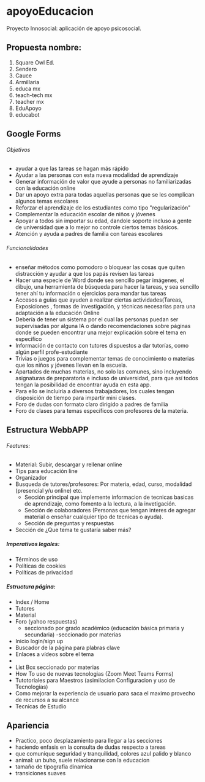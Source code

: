 # apoyoEducacion
Proyecto Innosocial: aplicación de apoyo psicosocial.

## Propuesta nombre:
1. Square Owl Ed.
2. Sendero
3. Cauce
4. Armillaria
5. educa mx
6. teach-tech mx
7. teacher mx 
8. EduApoyo
9. educabot

## Google Forms
###### Objetivos
- ayudar a que las tareas se hagan más rápido
- Ayudar a las personas con esta nueva modalidad de aprendizaje
- Generar información de valor que ayude a personas no familiarizadas con la educación online 
- Dar un apoyo extra para todas aquellas personas que se les complican algunos temas escolares
- Reforzar el aprendizaje de los estudiantes como tipo "regularización"
- Complementar la educación escolar de niños y jóvenes 
- Apoyar a todos sin importar su edad, dandole soporte incluso a gente de universidad que a lo mejor no controle ciertos temas básicos.
- Atención y ayuda a padres de familia con tareas escolares

###### Funcionalidades
- enseñar métodos como pomodoro o bloquear  las cosas que quiten distracción  y ayudar a que los papás revisen las tareas
- Hacer una especie de Word donde sea sencillo pegar imágenes, el dibujo, una herramienta de búsqueda para hacer la tareas, y sea sencillo tener ahí tu información o ejercicios para mandar tus tareas
- Accesos a guías que ayuden a realizar ciertas actividades(Tareas, Exposiciones , formas de investigación, y técnicas necesarias para una adaptación a la educación Online 
- Debería de tener un sistema por el cual las personas puedan ser supervisadas por alguna IA o dando recomendaciones sobre páginas donde se pueden encontrar una mejor explicación sobre el tema en específico 
- Información de contacto con tutores dispuestos a dar tutorías, como algún perfil profe-estudiante
- Trivias o juegos para complementar temas de conocimiento o materias que los niños y jóvenes llevan en la escuela. 
- Apartados de muchas materias, no solo las comunes, sino incluyendo asignaturas de preparatoria e incluso de universidad, para que así todos tengan la posibilidad de encontrar ayuda en esta app.
- Para ello se incluiría a diversos trabajadores, los cuales tengan disposición de tiempo para impartir mini clases.
- Foro de dudas con formato claro dirigido a padres de familia
- Foro de clases para temas específicos con profesores de la materia.

## Estructura WebbAPP
###### Features:
- Material: Subir, descargar y rellenar online
- Tips para educación line
- Organizador
- Busqueda de tutores/profesores: Por materia, edad, curso, modalidad (presencial y/u online) etc.
  -   Sección principal que implemente informacion de tecnicas basicas de aprendizaje, como fomento a la lectura, a la invetigación.
  -   Sección de colaboradores (Personas que tengan interes de agregar material o enseñar cualquier tipo de tecnicas o ayuda).
  -   Sección de preguntas y respuestas
- Sección de ¿Que tema te gustaría saber más?

##### Imperativos legales:
- Términos de uso
- Políticas de cookies
- Políticas de privacidad

##### Estructura página:
- Index / Home
- Tutores
- Material
- Foro (yahoo respuestas)
  - seccionado por grado académico (educación básica primaria y secundaria) 
    -seccionado por materias
- Inicio login/sign up
- Buscador  de la  página para plabras clave
- Enlaces a vídeos sobre el tema
- 
- List Box seccionado por materias
- How To uso de nuevas tecnologias (Zoom Meet Teams Forms)
- Tutotoriales para Maestros (asimilacion Configuracion y uso de Tecnologias)
- Como mejorar la experiencia de usuario para saca el maximo provecho de recursos a su alcance
- Tecnicas de Estudio

## Apariencia

- Practico, poco desplazamiento para llegar a las secciones
- haciendo enfasis en la consulta de dudas respecto a tareas 
- que comunique seguridad y tranquilidad, colores azul palido y blanco
- animal: un buho, suele relacionarse con la educacion
- tamaño de tipografia dinamica
- transiciones suaves
